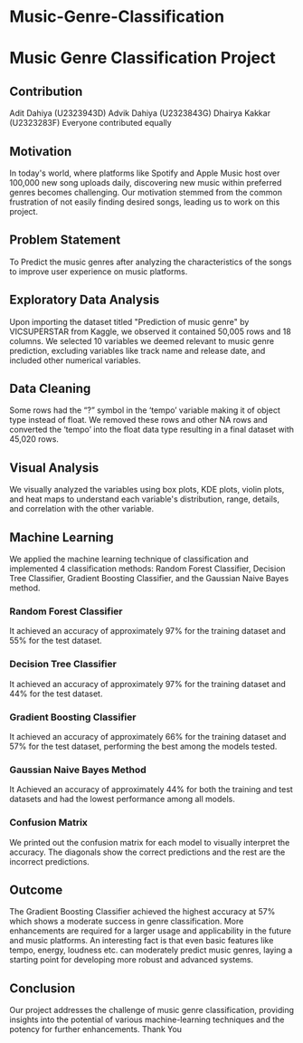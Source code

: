 # Music-Genre-Classification
# Music Genre Classification Project

## Contribution
Adit Dahiya (U2323943D) 
Advik Dahiya (U2323843G)
Dhairya Kakkar (U2323283F)
Everyone contributed equally

## Motivation
In today's world, where platforms like Spotify and Apple Music host over 100,000 new song uploads daily, discovering new music within preferred genres becomes challenging. Our motivation stemmed from the common frustration of not easily finding desired songs, leading us to work on this project.

## Problem Statement
To Predict the music genres after analyzing the characteristics of the songs to improve user experience on music platforms.

## Exploratory Data Analysis
Upon importing the dataset titled "Prediction of music genre" by VICSUPERSTAR from Kaggle, we observed it contained 50,005 rows and 18 columns. We selected 10 variables we deemed relevant to music genre prediction, excluding variables like track name and release date, and included other numerical variables.

## Data Cleaning
Some rows had the “?” symbol in the ‘tempo’ variable making it of object type instead of float. We removed these rows and other NA rows and converted the ‘tempo’ into the float data type resulting in a final dataset with 45,020 rows.

## Visual Analysis
We visually analyzed the variables using box plots, KDE plots, violin plots, and heat maps to understand each variable's distribution, range, details, and correlation with the other variable.

## Machine Learning
We applied the machine learning technique of classification and implemented 4 classification methods: Random Forest Classifier, Decision Tree Classifier, Gradient Boosting Classifier, and the Gaussian Naive Bayes method.

### Random Forest Classifier
It achieved an accuracy of approximately 97% for the training dataset and 55% for the test dataset. 

### Decision Tree Classifier
It achieved an accuracy of approximately 97% for the training dataset and 44% for the test dataset.

### Gradient Boosting Classifier
It achieved an accuracy of approximately 66% for the training dataset and 57% for the test dataset, performing the best among the models tested.

### Gaussian Naive Bayes Method
It Achieved an accuracy of approximately 44% for both the training and test datasets and had the lowest performance among all models.

### Confusion Matrix
We printed out the confusion matrix for each model to visually interpret the accuracy. The diagonals show the correct predictions and the rest are the incorrect predictions.

## Outcome
The Gradient Boosting Classifier achieved the highest accuracy at 57% which shows a moderate success in genre classification. More enhancements are required for a larger usage and applicability in the future and music platforms. An interesting fact is that even basic features like tempo, energy, loudness etc. can moderately predict music genres, laying a starting point for developing more robust and advanced systems.

## Conclusion
Our project addresses the challenge of music genre classification, providing insights into the potential of various machine-learning techniques and the potency for further enhancements. Thank You

